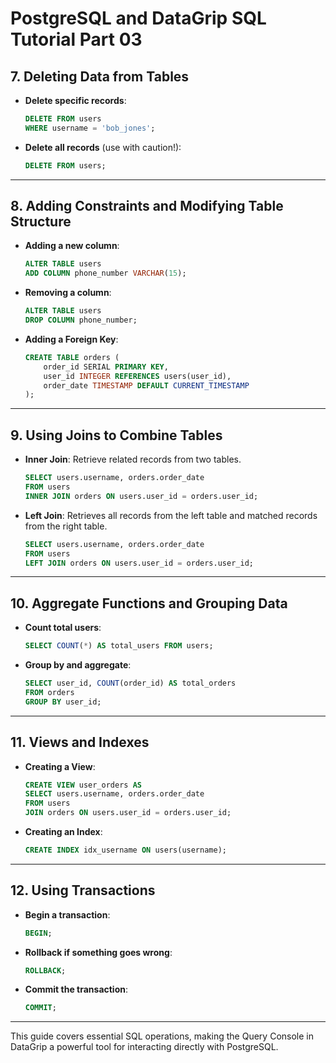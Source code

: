 
# PostgreSQL and DataGrip SQL Tutorial Part 03

## 7. Deleting Data from Tables

- **Delete specific records**:

  ```sql
  DELETE FROM users 
  WHERE username = 'bob_jones';
  ```

- **Delete all records** (use with caution!):

  ```sql
  DELETE FROM users;
  ```

---

## 8. Adding Constraints and Modifying Table Structure

- **Adding a new column**:

  ```sql
  ALTER TABLE users 
  ADD COLUMN phone_number VARCHAR(15);
  ```

- **Removing a column**:

  ```sql
  ALTER TABLE users 
  DROP COLUMN phone_number;
  ```

- **Adding a Foreign Key**:

  ```sql
  CREATE TABLE orders (
      order_id SERIAL PRIMARY KEY,
      user_id INTEGER REFERENCES users(user_id),
      order_date TIMESTAMP DEFAULT CURRENT_TIMESTAMP
  );
  ```

---

## 9. Using Joins to Combine Tables

- **Inner Join**: Retrieve related records from two tables.

  ```sql
  SELECT users.username, orders.order_date 
  FROM users 
  INNER JOIN orders ON users.user_id = orders.user_id;
  ```

- **Left Join**: Retrieves all records from the left table and matched records from the right table.

  ```sql
  SELECT users.username, orders.order_date 
  FROM users 
  LEFT JOIN orders ON users.user_id = orders.user_id;
  ```

---

## 10. Aggregate Functions and Grouping Data

- **Count total users**:

  ```sql
  SELECT COUNT(*) AS total_users FROM users;
  ```

- **Group by and aggregate**:

  ```sql
  SELECT user_id, COUNT(order_id) AS total_orders 
  FROM orders 
  GROUP BY user_id;
  ```

---

## 11. Views and Indexes

- **Creating a View**:

  ```sql
  CREATE VIEW user_orders AS 
  SELECT users.username, orders.order_date 
  FROM users 
  JOIN orders ON users.user_id = orders.user_id;
  ```

- **Creating an Index**:

  ```sql
  CREATE INDEX idx_username ON users(username);
  ```

---

## 12. Using Transactions

- **Begin a transaction**:

  ```sql
  BEGIN;
  ```

- **Rollback if something goes wrong**:

  ```sql
  ROLLBACK;
  ```

- **Commit the transaction**:

  ```sql
  COMMIT;
  ```

---

This guide covers essential SQL operations, making the Query Console in DataGrip a powerful tool for interacting directly with PostgreSQL.
